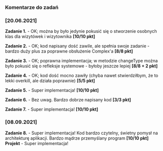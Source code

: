 ### Komentarze do zadań

### [20.06.2021]

**Zadanie 1.** - OK; można by było jedynie pokusić się o stworzenie osobnych klas dla wizytówek i wizytownika **[10/10 pkt]**

**Zadanie 2.** - OK; kod napisany dość zawile, ale spełnia swoje zadanie - bardzo duży plus za poprawne obsłużenie Complex'a **[8/8 pkt]**

**Zadanie 3.** - OK; poprawna implementacja; w metodzie changeType można było pokusić się o refleksje systemowe - byłoby jeszcze lepiej **[8/8 + 2 pkt]**

**Zadanie 4.** - OK; kod dość mocno zawiły (chyba nawet stwierdziłbym, że to lekki overkill, ale działa poprawnie) **[5/5 pkt]**

**Zadanie 5.** - Super implementacja! **[10/10 pkt]**

**Zadanie 6.** - Bez uwag. Bardzo dobrze napisany kod **[3/3 pkt]**

**Zadanie 7.** - Super implementacja! **[10/10 pkt]**

### [08.09.2021]

**Zadanie 8.** - Super implementacja! Kod bardzo czytelny, świetny pomysł na architekturę aplikacji. Bardzo mądrze przemyślany program **[10/10 pkt]**
**Projekt** - Super implementacja!
